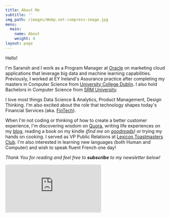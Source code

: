 ```yaml
---
title: About Me
subtitle: ''
img_path: /images/Webp.net-compress-image.jpg
menu:
  main:
    name: About
    weight: 4
layout: page
---
```

Hello!

I'm Saransh and I work as a Program Manager at [Oracle](https://oracle.com) on marketing cloud applications that leverage big data and machine learning capabilities. Previously, I worked at EY Ireland's Assurance practice after completing my masters in Computer Science from [University College Dublin](http://www.ucd.ie/). I also hold Bachelors in Computer Science from [SRM University](http://www.srmuniv.ac.in/).

I love most things Data Science & Analytics, Product Management, Design Thinking. I'm also excited about the role that technology shapes today's Financial Services (aka. [FinTech](https://twitter.com/hashtag/fintech)).

When I'm not coding or thinking of how to create a better customer experience, I'm discovering wisdom on [Quora](https://quora.com/profile/Saransh-Agarwal-2), writing life experiences on my [blog](/blog/index.html), reading a book on my kindle _(find me on [goodreads](https://www.goodreads.com/saranshag))_ or trying my hands on cooking. I served as VP Public Relations at [Lexicon Toastmasters Club](https://www.toastmasters.org/Find-a-Club/02197304-lexicon-toastmasters). I'm also interested in learning new languages (both Human and Computer) and wish to speak fluent French one day!

_Thank You for reading and feel free to **subscribe** to my newsletter below!_

_<iframe src="https://saransh.substack.com/embed" frameborder="0" scrolling="no"></iframe>_
